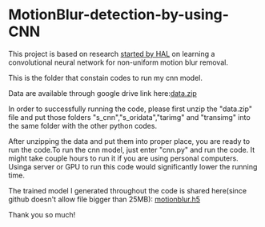 # MotionBlur-detection-by-using-CNN

This project is based on research [started by HAL](https://hal.inria.fr/hal-01250478/document) on learning a convolutional neural network for non-uniform motion blur removal. 

This is the folder that constain codes to run my cnn model.

Data are available through google drive link here:[data.zip](https://drive.google.com/a/bu.edu/file/d/0B8GhS4dXq_m2UTE5NG9sUVlLZkE/view?usp=sharing)  

In order to successfully running the code, please first unzip the "data.zip" file and put those folders "s_cnn","s_oridata","tarimg" and "transimg" into the same folder with the other python codes.

After unzipping the data and put them into proper place, you are ready to run the code.To run the cnn model, just enter "cnn.py" and run the code. It might take couple hours to run it if you are using personal computers. Usinga server or GPU to run this code would significantly lower the running time.

The trained model I generated throughout the code is shared here(since github doesn't allow file bigger than 25MB): 
[motionblur.h5](https://drive.google.com/a/bu.edu/file/d/0B8GhS4dXq_m2cnIzQVkxZ1lYS1E/view?usp=sharing)

Thank you so much!

